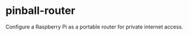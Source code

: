 pinball-router
==============

Configure a Raspberry Pi as a portable router for private internet access.
